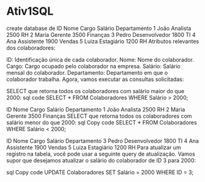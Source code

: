 # Ativ1SQL
create database de
ID	Nome	Cargo	Salário	Departamento
1	João	Analista	2500	RH
2	Maria	Gerente	3500	Finanças
3	Pedro	Desenvolvedor	1800	TI
4	Ana	Assistente	1900	Vendas
5	Luiza	Estagiário	1200	RH
Atributos relevantes dos colaboradores:

ID: Identificação única de cada colaborador.
Nome: Nome do colaborador.
Cargo: Cargo ocupado pelo colaborador na empresa.
Salário: Salário mensal do colaborador.
Departamento: Departamento em que o colaborador trabalha.
Agora, vamos executar as consultas solicitadas:

SELECT que retorna todos os colaboradores com salário maior do que 2000:
sql
 code
SELECT * FROM Colaboradores WHERE Salário > 2000;


ID	Nome	Cargo	Salário	Departamento
1	João	Analista	2500	RH
2	Maria	Gerente	3500	Finanças
SELECT que retorna todos os colaboradores com salário menor do que 2000:
sql
Copy code
SELECT * FROM Colaboradores WHERE Salário < 2000;


ID	Nome	Cargo	Salário	Departamento
3	Pedro	Desenvolvedor	1800	TI
4	Ana	Assistente	1900	Vendas
5	Luiza	Estagiário	1200	RH
Para atualizar um registro na tabela, você pode usar a seguinte query de atualização. Vamos supor que desejamos atualizar o salário do colaborador de ID 3 para 2000:

sql
Copy code
UPDATE Colaboradores SET Salário = 2000 WHERE ID = 3;
